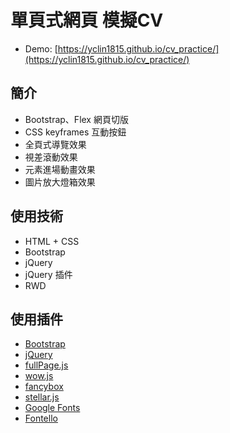 # 單頁式網頁 模擬CV

* Demo: [https://yclin1815.github.io/cv_practice/](https://yclin1815.github.io/cv_practice/)

## 簡介

* Bootstrap、Flex 網頁切版
* CSS keyframes 互動按鈕
* 全頁式導覽效果
* 視差滾動效果
* 元素進場動畫效果
* 圖片放大燈箱效果

## 使用技術

* HTML + CSS
* Bootstrap
* jQuery
* jQuery 插件
* RWD

## 使用插件

* [Bootstrap](https://github.com/twbs/bootstrap)
* [jQuery](https://jquery.com/)
* [fullPage.js](https://alvarotrigo.com/fullPage/)
* [wow.js](https://wowjs.uk/)
* [fancybox](http://fancyapps.com/fancybox/3/)
* [stellar.js](http://markdalgleish.com/projects/stellar.js/)
* [Google Fonts](https://fonts.google.com/)
* [Fontello](https://fontello.com/)

